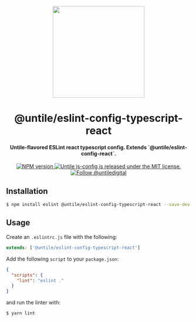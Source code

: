 <p align="center">
  <br><img width="250" src="https://untile.pt/logo.png" /><br>
</p>

<h1 align="center">
  @untile/eslint-config-typescript-react
</h1>

<h4 align="center">
  Untile-flavored ESLint react typescript config. Extends `@untile/eslint-config-react`.
</h4>

<p align="center">
  <a href="https://www.npmjs.com/package/@untile/eslint-config-typescript-react">
    <img src="https://img.shields.io/npm/v/@untile/eslint-config-typescript-react.svg?style=for-the-badge" alt="NPM version" />
  </a>
  <a href="https://github.com/untile/js-configs/blob/main/LICENSE">
    <img src="https://img.shields.io/badge/license-MIT-blue.svg?style=for-the-badge" alt="Untile js-config is released under the MIT license." />
  </a>
  <a href="https://twitter.com/intent/follow?screen_name=untiledigital">
    <img src="https://img.shields.io/twitter/follow/untiledigital.svg?label=Follow%20@untiledigital&style=for-the-badge" alt="Follow @untiledigital" />
  </a>
</p>

## Installation

```sh
$ npm install eslint @untile/eslint-config-typescript-react --save-dev
```

## Usage

Create an `.eslintrc.js` file with the following:

```js
extends: ['@untile/eslint-config-typescript-react']
```

Add the following `script` to your `package.json`:

```json
{
  "scripts": {
    "lint": "eslint ."
  }
}
```

and run the linter with:

```sh
$ yarn lint
```

